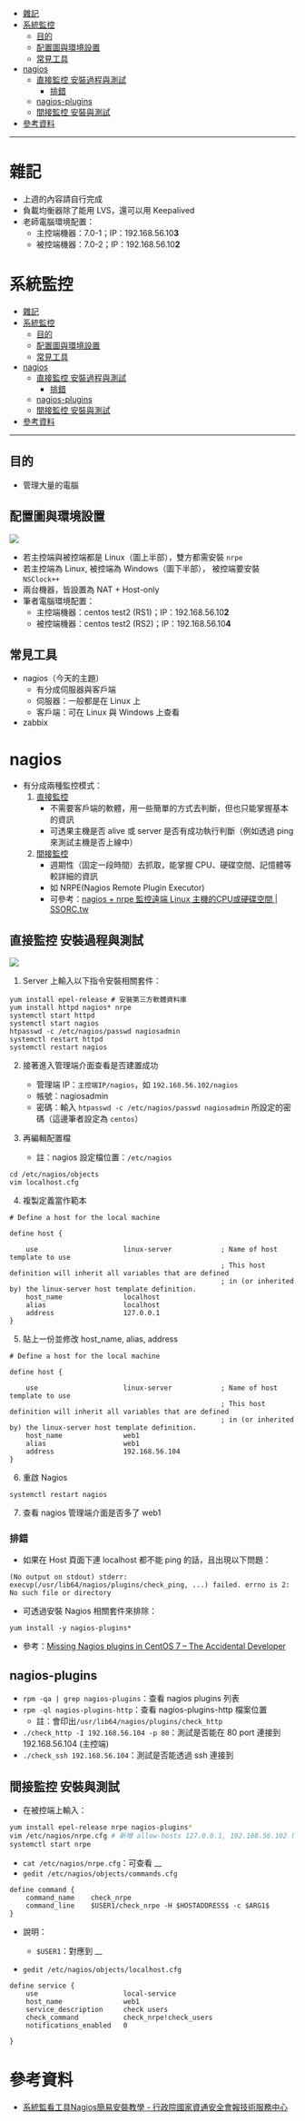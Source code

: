 - [雜記](#%E9%9B%9C%E8%A8%98)
- [系統監控](#%E7%B3%BB%E7%B5%B1%E7%9B%A3%E6%8E%A7)
  - [目的](#%E7%9B%AE%E7%9A%84)
  - [配置圖與環境設置](#%E9%85%8D%E7%BD%AE%E5%9C%96%E8%88%87%E7%92%B0%E5%A2%83%E8%A8%AD%E7%BD%AE)
  - [常見工具](#%E5%B8%B8%E8%A6%8B%E5%B7%A5%E5%85%B7)
- [nagios](#nagios)
  - [直接監控 安裝過程與測試](#%E7%9B%B4%E6%8E%A5%E7%9B%A3%E6%8E%A7-%E5%AE%89%E8%A3%9D%E9%81%8E%E7%A8%8B%E8%88%87%E6%B8%AC%E8%A9%A6)
    - [排錯](#%E6%8E%92%E9%8C%AF)
  - [nagios-plugins](#nagios-plugins)
  - [間接監控 安裝與測試](#%E9%96%93%E6%8E%A5%E7%9B%A3%E6%8E%A7-%E5%AE%89%E8%A3%9D%E8%88%87%E6%B8%AC%E8%A9%A6)
- [參考資料](#%E5%8F%83%E8%80%83%E8%B3%87%E6%96%99)

---

# 雜記
* 上週的內容請自行完成
* 負載均衡器除了能用 LVS，還可以用 Keepalived
* 老師電腦環境配置：
  * 主控端機器：7.0-1；IP：192.168.56.10**3**
  * 被控端機器：7.0-2；IP：192.168.56.10**2**

# 系統監控
- [雜記](#%E9%9B%9C%E8%A8%98)
- [系統監控](#%E7%B3%BB%E7%B5%B1%E7%9B%A3%E6%8E%A7)
  - [目的](#%E7%9B%AE%E7%9A%84)
  - [配置圖與環境設置](#%E9%85%8D%E7%BD%AE%E5%9C%96%E8%88%87%E7%92%B0%E5%A2%83%E8%A8%AD%E7%BD%AE)
  - [常見工具](#%E5%B8%B8%E8%A6%8B%E5%B7%A5%E5%85%B7)
- [nagios](#nagios)
  - [直接監控 安裝過程與測試](#%E7%9B%B4%E6%8E%A5%E7%9B%A3%E6%8E%A7-%E5%AE%89%E8%A3%9D%E9%81%8E%E7%A8%8B%E8%88%87%E6%B8%AC%E8%A9%A6)
    - [排錯](#%E6%8E%92%E9%8C%AF)
  - [nagios-plugins](#nagios-plugins)
  - [間接監控 安裝與測試](#%E9%96%93%E6%8E%A5%E7%9B%A3%E6%8E%A7-%E5%AE%89%E8%A3%9D%E8%88%87%E6%B8%AC%E8%A9%A6)
- [參考資料](#%E5%8F%83%E8%80%83%E8%B3%87%E6%96%99)

---

## 目的
* 管理大量的電腦

## 配置圖與環境設置
![](media/W11_nagios_environment.jpg)
* 若主控端與被控端都是 Linux（圖上半部），雙方都需安裝  `nrpe`
* 若主控端為 Linux, 被控端為 Windows（圖下半部）， 被控端要安裝 `NSClock++`
* 兩台機器，皆設置為 NAT + Host-only
* 筆者電腦環境配置：
  * 主控端機器：centos test2 (RS1)；IP：192.168.56.10**2**
  * 被控端機器：centos test2 (RS2)；IP：192.168.56.10**4**

## 常見工具
* nagios（今天的主題）
  * 有分成伺服器與客戶端
  * 伺服器：一般都是在 Linux 上
  * 客戶端：可在 Linux 與 Windows 上查看
* zabbix

# nagios
* 有分成兩種監控模式：
  1. [直接監控](#%E7%9B%B4%E6%8E%A5%E7%9B%A3%E6%8E%A7-%E5%AE%89%E8%A3%9D%E9%81%8E%E7%A8%8B%E8%88%87%E6%B8%AC%E8%A9%A6)
     * 不需要客戶端的軟體，用一些簡單的方式去判斷，但也只能掌握基本的資訊
     * 可透果主機是否 alive 或 server 是否有成功執行判斷（例如透過 ping 來測試主機是否上線中）
  2. [間接監控](#%E9%96%93%E6%8E%A5%E7%9B%A3%E6%8E%A7-%E5%AE%89%E8%A3%9D%E8%88%87%E6%B8%AC%E8%A9%A6)
     * 週期性（固定一段時間）去抓取，能掌握 CPU、硬碟空間、記憶體等較詳細的資訊
     * 如 NRPE(Nagios Remote Plugin Executor)
     * 可參考：[nagios + nrpe 監控遠端 Linux 主機的CPU或硬碟空間 | SSORC.tw](https://ssorc.tw/1122)

## 直接監控 安裝過程與測試
![](media/W11_nagios_command.jpg)

1. Server 上輸入以下指令安裝相關套件：
```
yum install epel-release # 安裝第三方軟體資料庫
yum install httpd nagios* nrpe
systemctl start httpd
systemctl start nagios
htpasswd -c /etc/nagios/passwd nagiosadmin
systemctl restart httpd
systemctl restart nagios
```

2. 接著進入管理端介面查看是否建置成功
   * 管理端 IP：`主控端IP/nagios`，如 `192.168.56.102/nagios`
   * 帳號：nagiosadmin
   * 密碼：輸入 `htpasswd -c /etc/nagios/passwd nagiosadmin` 所設定的密碼（這邊筆者設定為 `centos`）

3. 再編輯配置檔
   * 註：nagios 設定檔位置：`/etc/nagios`
```
cd /etc/nagios/objects
vim localhost.cfg
```

4. 複製定義當作範本
```
# Define a host for the local machine

define host {

    use                     linux-server            ; Name of host template to use
                                                    ; This host definition will inherit all variables that are defined
                                                    ; in (or inherited by) the linux-server host template definition.
    host_name               localhost
    alias                   localhost
    address                 127.0.0.1
}
```

5. 貼上一份並修改 host_name, alias, address
```
# Define a host for the local machine

define host {

    use                     linux-server            ; Name of host template to use
                                                    ; This host definition will inherit all variables that are defined
                                                    ; in (or inherited by) the linux-server host template definition.
    host_name               web1
    alias                   web1
    address                 192.168.56.104
}
```

6. 重啟 Nagios
```
systemctl restart nagios
```

7. 查看 nagios 管理端介面是否多了 web1

### 排錯
* 如果在 Host 頁面下連 localhost 都不能 ping 的話，且出現以下問題：
```
(No output on stdout) stderr: execvp(/usr/lib64/nagios/plugins/check_ping, ...) failed. errno is 2: No such file or directory
```
* 可透過安裝 Nagios 相關套件來排除：
```
yum install -y nagios-plugins*
```
* 參考：[Missing Nagios plugins in CentOS 7 – The Accidental Developer](https://osric.com/chris/accidental-developer/2016/12/missing-nagios-plugins-in-centos-7/)

## nagios-plugins
* `rpm -qa | grep nagios-plugins`：查看 nagios plugins 列表
* `rpm -ql nagios-plugins-http`：查看 nagios-plugins-http 檔案位置
  * 註：會印出`/usr/lib64/nagios/plugins/check_http`
* `./check_http -I 192.168.56.104 -p 80`：測試是否能在 80 port 連接到 192.168.56.104 (主控端)
* `./check_ssh 192.168.56.104`：測試是否能透過 ssh 連接到


## 間接監控 安裝與測試
* 在被控端上輸入：
```sh
yum install epel-release nrpe nagios-plugins*
vim /etc/nagios/nrpe.cfg # 新增 allow-hosts 127.0.0.1, 192.168.56.102 (主控端 IP)
systemctl start nrpe
```
* `cat /etc/nagios/nrpe.cfg`：可查看 __
* `gedit /etc/nagios/objects/commands.cfg`
```
define command {
    command_name    check_nrpe
    command_line    $USER1/check_nrpe -H $HOSTADDRESS$ -c $ARG1$
}
```
* 說明：
  * `$USER1`：對應到 __

* `gedit /etc/nagios/objects/localhost.cfg`
```
define service {
    use                     local-service
    host_name               web1
    service_description     check users
    check_command           check_nrpe!check_users
    notifications_enabled   0

}
```

# 參考資料
* [系統監看工具Nagios簡易安裝教學 - 行政院國家資通安全會報技術服務中心](http://www.nccst.nat.gov.tw/ArticlesDetail?lang=zh&seq=1106)